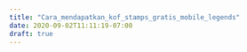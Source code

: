 ```yaml
---
title: "Cara_mendapatkan_kof_stamps_gratis_mobile_legends"
date: 2020-09-02T11:11:19-07:00
draft: true
---
```


